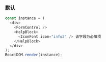 ### 默认

<!--start-code-->
```js
const instance = (
  <div>
    <FormControl />
    <HelpBlock>
      <IconFont icon="info2" /> 该字段为必填项
    </HelpBlock>
  </div>
);
ReactDOM.render(instance);
```
<!--end-code-->